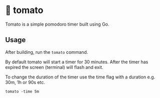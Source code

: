 # 🍅 tomato
Tomato is a simple pomodoro timer built using Go.

## Usage

After building, run the `tomato` command.

By default tomato will start a timer for 30 minutes. After the timer has expired the screen (terminal) will flash and exit.

To change the duration of the timer use the time flag with a duration e.g. 30m, 1h or 90s etc.

```
tomato -time 5m
```
